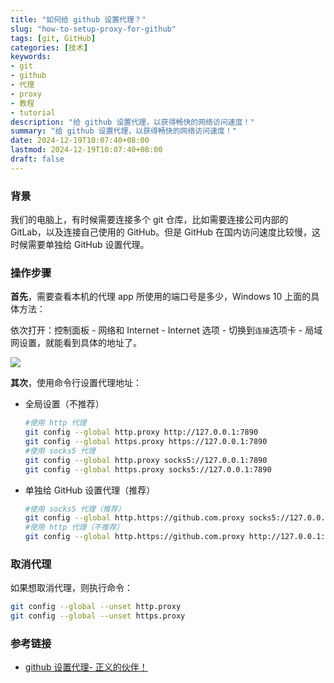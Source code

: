 ```yaml
---
title: "如何给 github 设置代理？"
slug: "how-to-setup-proxy-for-github"
tags: [git, GitHub]
categories: [技术]
keywords:
- git
- github
- 代理
- proxy
- 教程
- tutorial
description: "给 github 设置代理，以获得畅快的网络访问速度！"
summary: "给 github 设置代理，以获得畅快的网络访问速度！"
date: 2024-12-19T10:07:40+08:00
lastmod: 2024-12-19T10:07:40+08:00
draft: false
---
```


### 背景

我们的电脑上，有时候需要连接多个 git 仓库，比如需要连接公司内部的 GitLab，以及连接自己使用的 GitHub。但是 GitHub 在国内访问速度比较慢，这时候需要单独给 GitHub 设置代理。



### 操作步骤

**首先**，需要查看本机的代理 app 所使用的端口号是多少，Windows 10 上面的具体方法：

依次打开：控制面板 - 网络和 Internet - Internet 选项 - 切换到`连接`选项卡 - 局域网设置，就能看到具体的地址了。

![](https://s3.bmp.ovh/imgs/2024/12/19/98c01f3853e66a92.png)

**其次**，使用命令行设置代理地址：

- 全局设置（不推荐）

  ```bash
  #使用 http 代理 
  git config --global http.proxy http://127.0.0.1:7890
  git config --global https.proxy https://127.0.0.1:7890
  #使用 socks5 代理
  git config --global http.proxy socks5://127.0.0.1:7890
  git config --global https.proxy socks5://127.0.0.1:7890
  ```

  

- 单独给 GitHub 设置代理（推荐）

  ```bash
  #使用 socks5 代理（推荐）
  git config --global http.https://github.com.proxy socks5://127.0.0.1:7890
  #使用 http 代理（不推荐）
  git config --global http.https://github.com.proxy http://127.0.0.1:7890
  ```



### 取消代理

如果想取消代理，则执行命令：

```bash
git config --global --unset http.proxy
git config --global --unset https.proxy
```



### 参考链接

- [github 设置代理- 正义的伙伴！](https://www.cnblogs.com/whm-blog/p/16869052.html)
